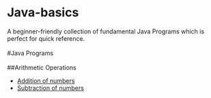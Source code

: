 # Java-basics
A beginner-friendly collection of fundamental Java Programs which is perfect for quick reference.  <br/><br/>
#Java Programs  <br/><br/>
##Arithmetic Operations  
- [Addition of numbers](IntegerAddition.java)
- [Subtraction of numbers](IntegerSubtraction.java)
